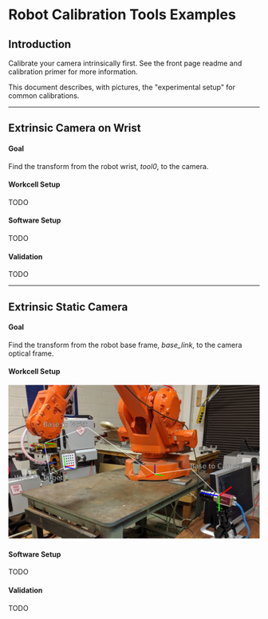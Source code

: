 # Robot Calibration Tools Examples
## Introduction
Calibrate your camera intrinsically first. See the front page readme and calibration primer for more information.

This document describes, with pictures, the "experimental setup" for common calibrations. 

***

## Extrinsic Camera on Wrist
#### Goal
Find the transform from the robot wrist, *tool0*, to the camera.
 
#### Workcell Setup
TODO

#### Software Setup
TODO

#### Validation
TODO

***

## Extrinsic Static Camera
#### Goal
Find the transform from the robot base frame, *base_link*, to the camera optical frame.
 
#### Workcell Setup
![Static Camera Workcell Setup](docs/static_camera_cell.png)

#### Software Setup
TODO

#### Validation

TODO
